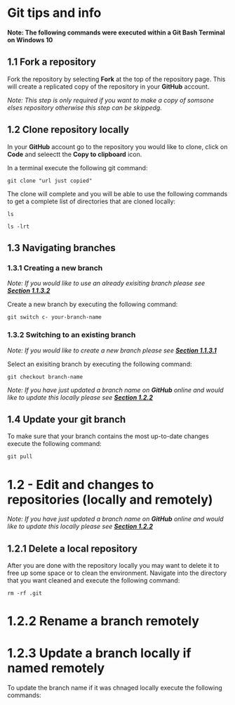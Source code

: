 # Git tips and info

**Note: The following commands were executed within a __Git Bash__ Terminal on Windows 10**

## 1.1 Fork a repository

Fork the repository by selecting __Fork__ at the top of the repository page. This will create a replicated copy of the repository in your __GitHub__ account.

*Note: This step is only required if you want to make a copy of somsone elses repository otherwise this step can be skippedg.*

## 1.2 Clone repository locally

In your __GitHub__ account go to the repository you would like to clone, click on __Code__ and seleectt the __Copy to clipboard__ icon.

In a terminal execute the following git command:

```Git
git clone "url just copied"
```

The clone will complete and you will be able to use the following commands to get a complete list of directories that are cloned locally:

```Git
ls
```
```
ls -lrt
```

## 1.3 Navigating branches

### 1.3.1 Creating a new branch

*Note: If you would like to use an already exisiting branch please see [__Section 1.1.3.2__](#1.1.3.1-creating-a-new-branch)*

Create a new branch by executing the following command:

```Git
git switch c- your-branch-name
```

### 1.3.2 Switching to an existing branch

*Note: If you would like to create a new branch please see [__Section 1.1.3.1__](#1.1.3.2-switching-to-an-existing-branch)*

Select an exisiting branch by executing the following command:

```Git
git checkout branch-name
```

*Note: If you have just updated a branch name on __GitHub__ online and would like to update this locally please see [__Section 1.2.2__]()*

## 1.4 Update your git branch

To make sure that your branch contains the most up-to-date changes execute the following command:

```Git
git pull
```



# 1.2 - Edit and changes to repositories (locally and remotely)

*Note: If you have just updated a branch name on __GitHub__ online and would like to update this locally please see [__Section 1.2.2__]()*

## 1.2.1 Delete a local repository

After you are done with the repository locally you may want to delete it to free up some space or to clean the environment. Navigate into the directory that you want cleaned and execute the following command:

```Git
rm -rf .git
```

# 1.2.2 Rename a branch remotely

# 1.2.3 Update a branch locally if named remotely

To update the branch name if it was chnaged locally execute the following commands:

